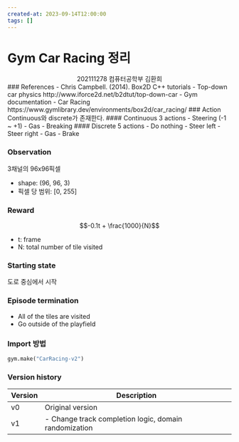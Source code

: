 ```yaml
---
created-at: 2023-09-14T12:00:00
tags: []
---
```


# Gym Car Racing 정리
<center>202111278 컴퓨터공학부 김환희</center>
### References
- Chris Campbell. (2014). Box2D C++ tutorials - Top-down car physics
  http://www.iforce2d.net/b2dtut/top-down-car
- Gym documentation - Car Racing
  https://www.gymlibrary.dev/environments/box2d/car_racing/
### Action
Continuous와 discrete가 존재한다.
#### Continuous
3 actions
- Steering (-1 ~ +1)
- Gas
- Breaking
#### Discrete
5 actions
- Do nothing
- Steer left
- Steer right
- Gas
- Brake

### Observation
3채널의 96x96픽셀
- shape: (96, 96, 3)
- 픽셀 당 범위: \[0, 255\]
### Reward
$$-0.1t + \frac{1000}{N}$$
- t: frame
- N: total number of tile visited
### Starting state
도로 중심에서 시작
### Episode termination
- All of the tiles are visited
- Go outside of the playfield
### Import 방법
```python
gym.make("CarRacing-v2") 
``` 
### Version history
| Version | Description      |
| ------- | ---------------- |
| v0      | Original version |
| v1      | - Change track completion logic, domain randomization                 |

